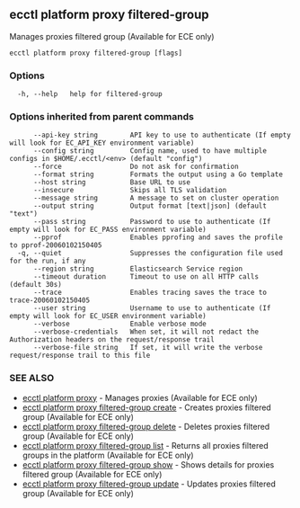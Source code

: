 ## ecctl platform proxy filtered-group

Manages proxies filtered group (Available for ECE only)

```
ecctl platform proxy filtered-group [flags]
```

### Options

```
  -h, --help   help for filtered-group
```

### Options inherited from parent commands

```
      --api-key string        API key to use to authenticate (If empty will look for EC_API_KEY environment variable)
      --config string         Config name, used to have multiple configs in $HOME/.ecctl/<env> (default "config")
      --force                 Do not ask for confirmation
      --format string         Formats the output using a Go template
      --host string           Base URL to use
      --insecure              Skips all TLS validation
      --message string        A message to set on cluster operation
      --output string         Output format [text|json] (default "text")
      --pass string           Password to use to authenticate (If empty will look for EC_PASS environment variable)
      --pprof                 Enables pprofing and saves the profile to pprof-20060102150405
  -q, --quiet                 Suppresses the configuration file used for the run, if any
      --region string         Elasticsearch Service region
      --timeout duration      Timeout to use on all HTTP calls (default 30s)
      --trace                 Enables tracing saves the trace to trace-20060102150405
      --user string           Username to use to authenticate (If empty will look for EC_USER environment variable)
      --verbose               Enable verbose mode
      --verbose-credentials   When set, it will not redact the Authorization headers on the request/response trail
      --verbose-file string   If set, it will write the verbose request/response trail to this file
```

### SEE ALSO

* [ecctl platform proxy](ecctl_platform_proxy.md)	 - Manages proxies (Available for ECE only)
* [ecctl platform proxy filtered-group create](ecctl_platform_proxy_filtered-group_create.md)	 - Creates proxies filtered group (Available for ECE only)
* [ecctl platform proxy filtered-group delete](ecctl_platform_proxy_filtered-group_delete.md)	 - Deletes proxies filtered group (Available for ECE only)
* [ecctl platform proxy filtered-group list](ecctl_platform_proxy_filtered-group_list.md)	 - Returns all proxies filtered groups in the platform (Available for ECE only)
* [ecctl platform proxy filtered-group show](ecctl_platform_proxy_filtered-group_show.md)	 - Shows details for proxies filtered group (Available for ECE only)
* [ecctl platform proxy filtered-group update](ecctl_platform_proxy_filtered-group_update.md)	 - Updates proxies filtered group (Available for ECE only)

